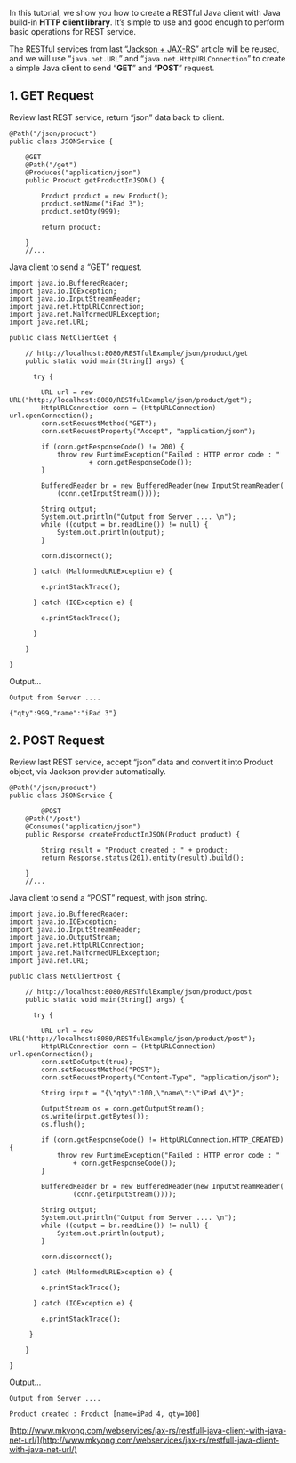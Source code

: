 In this tutorial, we show you how to create a RESTful Java client with Java build-in **HTTP client library**. It’s simple to use and good enough to perform basic operations for REST service.

The RESTful services from last “[Jackson + JAX-RS](http://www.mkyong.com/webservices/jax-rs/integrate-jackson-with-resteasy/)” article will be reused, and we will use “`java.net.URL`” and “`java.net.HttpURLConnection`” to create a simple Java client to send “**GET**” and “**POST**” request.

## 1\. GET Request

Review last REST service, return “json” data back to client.

    @Path("/json/product")
    public class JSONService {

    	@GET
    	@Path("/get")
    	@Produces("application/json")
    	public Product getProductInJSON() {

    		Product product = new Product();
    		product.setName("iPad 3");
    		product.setQty(999);

    		return product;

    	}
    	//...

Java client to send a “GET” request.

    import java.io.BufferedReader;
    import java.io.IOException;
    import java.io.InputStreamReader;
    import java.net.HttpURLConnection;
    import java.net.MalformedURLException;
    import java.net.URL;

    public class NetClientGet {

    	// http://localhost:8080/RESTfulExample/json/product/get
    	public static void main(String[] args) {

    	  try {

    		URL url = new URL("http://localhost:8080/RESTfulExample/json/product/get");
    		HttpURLConnection conn = (HttpURLConnection) url.openConnection();
    		conn.setRequestMethod("GET");
    		conn.setRequestProperty("Accept", "application/json");

    		if (conn.getResponseCode() != 200) {
    			throw new RuntimeException("Failed : HTTP error code : "
    					+ conn.getResponseCode());
    		}

    		BufferedReader br = new BufferedReader(new InputStreamReader(
    			(conn.getInputStream())));

    		String output;
    		System.out.println("Output from Server .... \n");
    		while ((output = br.readLine()) != null) {
    			System.out.println(output);
    		}

    		conn.disconnect();

    	  } catch (MalformedURLException e) {

    		e.printStackTrace();

    	  } catch (IOException e) {

    		e.printStackTrace();

    	  }

    	}

    }

Output…

    Output from Server ....

    {"qty":999,"name":"iPad 3"}

## 2\. POST Request

Review last REST service, accept “json” data and convert it into Product object, via Jackson provider automatically.

    @Path("/json/product")
    public class JSONService {

            @POST
    	@Path("/post")
    	@Consumes("application/json")
    	public Response createProductInJSON(Product product) {

    		String result = "Product created : " + product;
    		return Response.status(201).entity(result).build();

    	}
    	//...

Java client to send a “POST” request, with json string.

    import java.io.BufferedReader;
    import java.io.IOException;
    import java.io.InputStreamReader;
    import java.io.OutputStream;
    import java.net.HttpURLConnection;
    import java.net.MalformedURLException;
    import java.net.URL;

    public class NetClientPost {

    	// http://localhost:8080/RESTfulExample/json/product/post
    	public static void main(String[] args) {

    	  try {

    		URL url = new URL("http://localhost:8080/RESTfulExample/json/product/post");
    		HttpURLConnection conn = (HttpURLConnection) url.openConnection();
    		conn.setDoOutput(true);
    		conn.setRequestMethod("POST");
    		conn.setRequestProperty("Content-Type", "application/json");

    		String input = "{\"qty\":100,\"name\":\"iPad 4\"}";

    		OutputStream os = conn.getOutputStream();
    		os.write(input.getBytes());
    		os.flush();

    		if (conn.getResponseCode() != HttpURLConnection.HTTP_CREATED) {
    			throw new RuntimeException("Failed : HTTP error code : "
    				+ conn.getResponseCode());
    		}

    		BufferedReader br = new BufferedReader(new InputStreamReader(
    				(conn.getInputStream())));

    		String output;
    		System.out.println("Output from Server .... \n");
    		while ((output = br.readLine()) != null) {
    			System.out.println(output);
    		}

    		conn.disconnect();

    	  } catch (MalformedURLException e) {

    		e.printStackTrace();

    	  } catch (IOException e) {

    		e.printStackTrace();

    	 }

    	}

    }

Output…

    Output from Server ....

    Product created : Product [name=iPad 4, qty=100]

[http://www.mkyong.com/webservices/jax-rs/restfull-java-client-with-java-net-url/](http://www.mkyong.com/webservices/jax-rs/restfull-java-client-with-java-net-url/)
